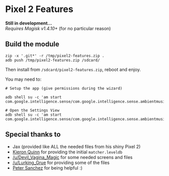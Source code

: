# Pixel 2 Features

**Still in development...**  
*Requires Magisk v1.4.10+* (for no particular reason)

## Build the module
```
zip -x '.git*' -r /tmp/pixel2-features.zip .
adb push /tmp/pixel2-features.zip /sdcard/
```

Then install from `/sdcard/pixel2-features.zip`, reboot and enjoy.

You may need to:  
```
# Setup the app (give permissions during the wizard)

adb shell su -c 'am start com.google.intelligence.sense/com.google.intelligence.sense.ambientmusic.AmbientMusicSetupWizardActivity'

# Open the Settings View
adb shell su -c 'am start com.google.intelligence.sense/com.google.intelligence.sense.ambientmusic.AmbientMusicSettingsActivity'
```


## Special thanks to
- Jax (provided like ALL the needed files from his shiny Pixel 2)
- [Kieron Quinn](https://twitter.com/Quinny898) for providing the initial `matcher.leveldb`
- [/u/Devil_Vagina_Magic](https://www.reddit.com/user/Devil_Vagina_Magic) for some needed screens and files
- [/u/Lurking_Grue](https://www.reddit.com/user/Lurking_Grue) for providing some of the files
- [Peter Sanchez](https://twitter.com/PeterSanchez) for being helpful :)